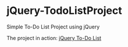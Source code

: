 # jQuery-TodoListProject
Simple To-Do List Project using jQuery

The project in action:  [jQuery To-Do List](http://nerdetitan.com/todolist/todolistindex.html)

